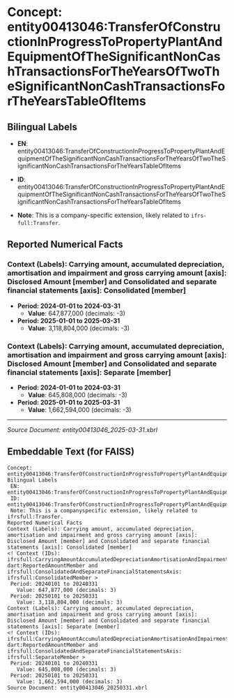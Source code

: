 # Concept: entity00413046:TransferOfConstructionInProgressToPropertyPlantAndEquipmentOfTheSignificantNonCashTransactionsForTheYearsOfTwoTheSignificantNonCashTransactionsForTheYearsTableOfItems

## Bilingual Labels
- **EN**: entity00413046:TransferOfConstructionInProgressToPropertyPlantAndEquipmentOfTheSignificantNonCashTransactionsForTheYearsOfTwoTheSignificantNonCashTransactionsForTheYearsTableOfItems

- **ID**: entity00413046:TransferOfConstructionInProgressToPropertyPlantAndEquipmentOfTheSignificantNonCashTransactionsForTheYearsOfTwoTheSignificantNonCashTransactionsForTheYearsTableOfItems
- **Note**: This is a company-specific extension, likely related to `ifrs-full:Transfer`.

## Reported Numerical Facts

### **Context (Labels): Carrying amount, accumulated depreciation, amortisation and impairment and gross carrying amount [axis]: Disclosed Amount [member] and Consolidated and separate financial statements [axis]: Consolidated [member]**
<!-- Context (IDs): ifrs-full:CarryingAmountAccumulatedDepreciationAmortisationAndImpairmentAndGrossCarryingAmountAxis: dart:ReportedAmountMember and ifrs-full:ConsolidatedAndSeparateFinancialStatementsAxis: ifrs-full:ConsolidatedMember -->
- **Period: 2024-01-01 to 2024-03-31**
  - **Value**: 647,877,000 (decimals: -3)
- **Period: 2025-01-01 to 2025-03-31**
  - **Value**: 3,118,804,000 (decimals: -3)

### **Context (Labels): Carrying amount, accumulated depreciation, amortisation and impairment and gross carrying amount [axis]: Disclosed Amount [member] and Consolidated and separate financial statements [axis]: Separate [member]**
<!-- Context (IDs): ifrs-full:CarryingAmountAccumulatedDepreciationAmortisationAndImpairmentAndGrossCarryingAmountAxis: dart:ReportedAmountMember and ifrs-full:ConsolidatedAndSeparateFinancialStatementsAxis: ifrs-full:SeparateMember -->
- **Period: 2024-01-01 to 2024-03-31**
  - **Value**: 645,808,000 (decimals: -3)
- **Period: 2025-01-01 to 2025-03-31**
  - **Value**: 1,662,594,000 (decimals: -3)

---
*Source Document: entity00413046_2025-03-31.xbrl*
## Embeddable Text (for FAISS)
```text
Concept: entity00413046:TransferOfConstructionInProgressToPropertyPlantAndEquipmentOfTheSignificantNonCashTransactionsForTheYearsOfTwoTheSignificantNonCashTransactionsForTheYearsTableOfItems
Bilingual Labels
 EN: entity00413046:TransferOfConstructionInProgressToPropertyPlantAndEquipmentOfTheSignificantNonCashTransactionsForTheYearsOfTwoTheSignificantNonCashTransactionsForTheYearsTableOfItems
 ID: entity00413046:TransferOfConstructionInProgressToPropertyPlantAndEquipmentOfTheSignificantNonCashTransactionsForTheYearsOfTwoTheSignificantNonCashTransactionsForTheYearsTableOfItems
 Note: This is a companyspecific extension, likely related to ifrsfull:Transfer.
Reported Numerical Facts
Context (Labels): Carrying amount, accumulated depreciation, amortisation and impairment and gross carrying amount [axis]: Disclosed Amount [member] and Consolidated and separate financial statements [axis]: Consolidated [member]
<! Context (IDs): ifrsfull:CarryingAmountAccumulatedDepreciationAmortisationAndImpairmentAndGrossCarryingAmountAxis: dart:ReportedAmountMember and ifrsfull:ConsolidatedAndSeparateFinancialStatementsAxis: ifrsfull:ConsolidatedMember >
 Period: 20240101 to 20240331
   Value: 647,877,000 (decimals: 3)
 Period: 20250101 to 20250331
   Value: 3,118,804,000 (decimals: 3)
Context (Labels): Carrying amount, accumulated depreciation, amortisation and impairment and gross carrying amount [axis]: Disclosed Amount [member] and Consolidated and separate financial statements [axis]: Separate [member]
<! Context (IDs): ifrsfull:CarryingAmountAccumulatedDepreciationAmortisationAndImpairmentAndGrossCarryingAmountAxis: dart:ReportedAmountMember and ifrsfull:ConsolidatedAndSeparateFinancialStatementsAxis: ifrsfull:SeparateMember >
 Period: 20240101 to 20240331
   Value: 645,808,000 (decimals: 3)
 Period: 20250101 to 20250331
   Value: 1,662,594,000 (decimals: 3)
Source Document: entity00413046_20250331.xbrl
```